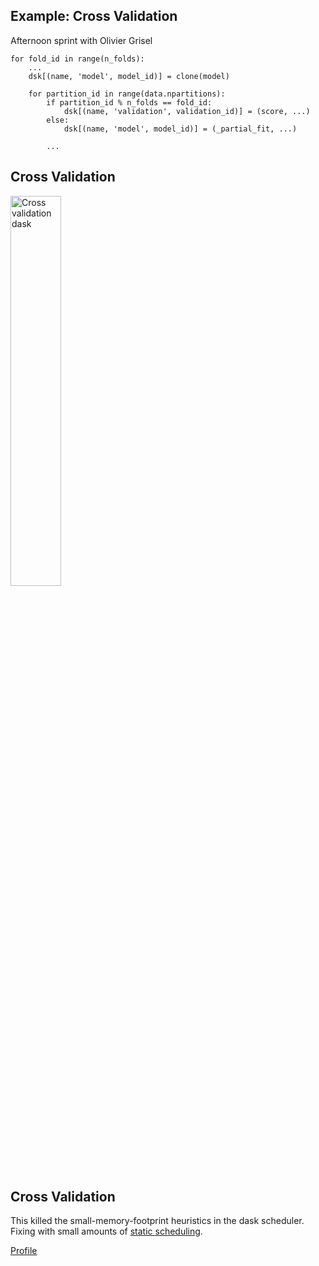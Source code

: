 ## Example: Cross Validation

Afternoon sprint with Olivier Grisel

    for fold_id in range(n_folds):
        ...
        dsk[(name, 'model', model_id)] = clone(model)

        for partition_id in range(data.npartitions):
            if partition_id % n_folds == fold_id:
                dsk[(name, 'validation', validation_id)] = (score, ...)
            else:
                dsk[(name, 'model', model_id)] = (_partial_fit, ...)

            ...


## Cross Validation

<a href="../images/dask-cross-validation.pdf">
<img src="../images/dask-cross-validation.png" alt="Cross validation dask"
     width="40%">
</a>


## Cross Validation

This killed the small-memory-footprint heuristics in the dask scheduler.
Fixing with small amounts of
[static scheduling](https://github.com/ContinuumIO/dask/pull/403).

[Profile](https://rawgit.com/mrocklin/8ec0443c94da553fe00c/raw/ff7d8d0754d07f35086b08c0d21865a03b3edeac/profile.html)
